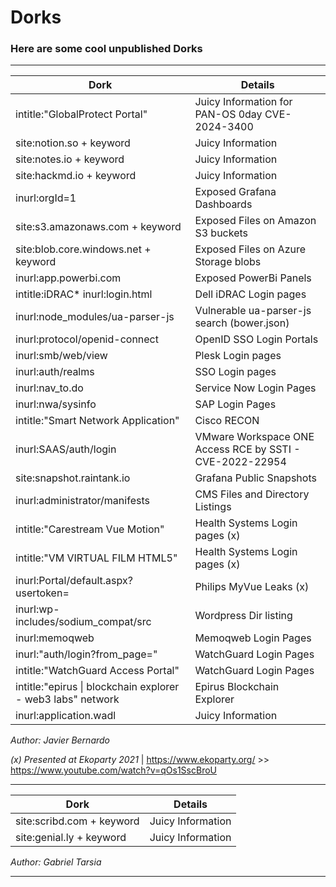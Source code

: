 # Dorks
### Here are some cool unpublished Dorks 

------------------------------------------------------------------------------

| Dork          | Details       |
| ------------- |-------------|
| intitle:"GlobalProtect Portal"    | Juicy Information for PAN-OS 0day CVE-2024-3400|
| site:notion.so + keyword    | Juicy Information |
| site:notes.io + keyword     | Juicy Information |
| site:hackmd.io + keyword    | Juicy Information |
| inurl:orgId=1  | Exposed Grafana Dashboards |
| site:s3.amazonaws.com + keyword   | Exposed Files on Amazon S3 buckets |
| site:blob.core.windows.net + keyword   | Exposed Files on Azure Storage blobs |
| inurl:app.powerbi.com   | Exposed PowerBi Panels |
| intitle:iDRAC* inurl:login.html    | Dell iDRAC Login pages |
| inurl:node_modules/ua-parser-js    | Vulnerable ua-parser-js search (bower.json) |
| inurl:protocol/openid-connect      | OpenID SSO Login Portals |
| inurl:smb/web/view   | Plesk Login pages |
| inurl:auth/realms   | SSO Login pages |
| inurl:nav_to.do  | Service Now Login Pages |
| inurl:nwa/sysinfo  | SAP Login Pages |
| intitle:"Smart Network Application"  | Cisco RECON |
| inurl:SAAS/auth/login | VMware Workspace ONE Access RCE by SSTI - CVE-2022-22954  |
| site:snapshot.raintank.io | Grafana Public Snapshots |
| inurl:administrator/manifests | CMS Files and Directory Listings |
| intitle:"Carestream Vue Motion" | Health Systems Login pages (x) |
| intitle:"VM VIRTUAL FILM HTML5" | Health Systems Login pages (x) |
| inurl:Portal/default.aspx?usertoken= | Philips MyVue Leaks (x) |
| inurl:wp-includes/sodium_compat/src | Wordpress Dir listing |
| inurl:memoqweb | Memoqweb Login Pages |
| inurl:"auth/login?from_page=" | WatchGuard Login Pages |
| intitle:"WatchGuard Access Portal" | WatchGuard Login Pages |
| intitle:"epirus \| blockchain explorer - web3 labs" network | Epirus Blockchain Explorer | (http.favicon.hash:41459981)
| inurl:application.wadl | Juicy Information |

*Author: Javier Bernardo*

*(x) Presented at Ekoparty 2021* | https://www.ekoparty.org/ >> https://www.youtube.com/watch?v=qOs1SscBroU

------------------------------------------------------------------------------


| Dork          | Details       |
| ------------- |-------------|
| site:scribd.com + keyword    | Juicy Information |
| site:genial.ly + keyword     | Juicy Information |

*Author: Gabriel Tarsia*

------------------------------------------------------------------------------

